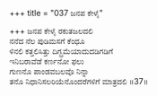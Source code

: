 +++
title = "037 ಜನಪ ಕೇಳೈ"

+++
ಜನಪ ಕೇಳೈ ರಕುತಜಲದಲಿ   
ನನೆದ ನೆಲ ಪುಡಿಮಸಗೆ ಕೆಂಧೂ   
ಳಿನಲಿ ಕತ್ತಲಿಸಿತ್ತು ದಿಗ್ಬ್ರಮೆಯಾದುದಡಿಗಡಿಗೆ   
ಇನಿಬರಾವೆಡೆ ಕರ್ಣನೋ ಫಲು   
ಗುಣನೊ ಪಾಂಡವಬಲವೊ ನಿನ್ನಾ   
ತನೊ ನಿಧಾನಿಸಲರಿಯೆನೊಂದರೆಗಳಿಗೆ ಮಾತ್ರದಲಿ      ॥37॥